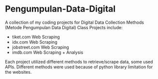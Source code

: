 # Pengumpulan-Data-Digital
A collection of my coding projects for Digital Data Collection Methods (Metode Pengumpulan Data Digital) Class
Projects include:
- tiket.com Web Scraping
- idx.com Web Scraping
- jobstreet.com Web Scraping
- imdb.com Web Scraping + Analysis

Each project utilized different methods to retrieve/scrape data, some used APIs. Different methods were used because of python library limitation for the websites.
